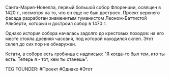 Санта-Мария-Новелла, первый большой собор Флоренции, освящен в 1420 г., несмотря на то, что он еще не был достроен. Проект верхнего фасада разработан знаменитым гуманистом Леоном-Баттистой Альберти, который и достроил собор в 1470 г.

Однако история собора началась задолго до крестовых походов: на его месте стояла древняя часовня, под которой находился склеп. Этот склеп до сих пор не обнаружен.

Кстати, в соборе есть гробница с надписью: "Я когда-то был тем, кто ты есть. Теперь я - тот, кем ты станешь".












TEG FOUNDER:
#Проект
#Однако
#Этот